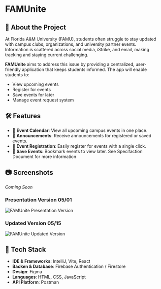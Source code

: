 # **FAMUnite**

## 🚀 About the Project
At Florida A&M University (FAMU), students often struggle to stay updated with campus clubs, organizations, and university partner events. Information is scattered across social media, iStrike, and email, making tracking and staying current challenging.

**FAMUnite** aims to address this issue by providing a centralized, user-friendly application that keeps students informed. The app will enable students to:
- View upcoming events
- Register for events
- Save events for later
- Manage event request system

## 🛠️ Features
- 📅 **Event Calendar**: View all upcoming campus events in one place.
- 🔔 **Announcements**: Receive announcements for registered or saved events.
- 📌 **Event Registration**: Easily register for events with a single click.
- 💾 **Save Events**: Bookmark events to view later.
See Specifaction Document for more information

## 📷 Screenshots
*Coming Soon*
### Presentation Version 05/01
![FAMUnite Presentation Version](documentation/FAMUnitePresentationVersion.gif)

### Updated Version 05/15
![FAMUnite Updated Version](documentation/FAMUniteUpdateVersion.gif)

## 🧰 Tech Stack
- **IDE & Frameworks**: IntelliJ, Vite, React
- **Backen & Database**: Firebase Authentication / Firestore
- **Design**: Figma
- **Languages**: HTML, CSS, JavaScript
- **API Platform**: Postman
